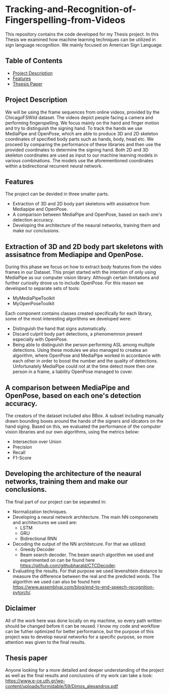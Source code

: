 # Tracking-and-Recognition-of-Fingerspelling-from-Videos
This repository contains the code developed for my Thesis project. In this Thesis we examined how machine learning techniques can be utilized in sign language recognition. We mainly focused on American Sign Language.
## Table of Contents

- [Project Description](#project-description)
- [Features](#features)
- [Thsesis Paper](#thesis-paper)


## Project Description

We will be using the frame sequences from online videos, provided by the ChicagoFSWild dataset. The videos depict people facing a camera and performing fingerspelling. We focus mainly on the hand and finger motion and try to distinguish the signing hand. To track the hands we use MediaPipe and OpenPose, which are able to produce 3D and 2D skeleton coordinates of specified body parts such as hands, body, head etc. We proceed by comparing the performance of these libraries and then use the provided coordinates to determine the signing hand. Both 2D and 3D skeleton coordinates are used as input to our machine learning models in various combinations. The models use the aforementioned coordinates within a bidirectional recurrent neural network.

## Features

The project can be devided in three smaller parts.
- Extraction of 3D and 2D body part skeletons with assisatnce from Mediapipe and OpenPose.
- A comparison between MediaPipe and OpenPose, based on each one's detection accuracy.
- Developing the architecture of the neaural networks, training them and make our conclusions.

## Extraction of 3D and 2D body part skeletons with assisatnce from Mediapipe and OpenPose.
During this phase we focus on how to extract body features from the video frames in our Dataset. This projet started with the intention of only using MediaPipe as our computer vision library. Although certain limitations and further curiosity drove us to include OpenPose. For this reason we developed to separate sets of tools:
- MyMediaPipeToolkit
- MyOpenPoseToolkit

Each component contains classes created specifically for each library, some of the most interesting algorithms we developed were:
- Distinguish the hand that signs automatically.
- Discard culprit body part detections, a phenomemnon present especially with OpenPose.
- Being able to distinguish the person performing ASL among multiple detections.
Using these modules we also managed to createa an algorithm, where OpenPose and MediaPipe worked in accordance with each other in order to boost the number and the quality of detections. Unfortunately MediaPipe could not at the time detect more then one person in a frame, a liability OpenPose managed to cover.

## A comparison between MediaPipe and OpenPose, based on each one's detection accuracy.
The creators of the dataset included also BBox. A subset including manually drawn bounding boxes around the hands of the signers and idicators on the hand siging. Based on this, we evaluated the performance of the computer vision libraries and our own algorithms, using the metrics below:
- Intersection over Union
- Precision
- Recall
- F1-Score


## Developing the architecture of the neaural networks, training them and make our conclusions.
The final part of our project can be separated in:
- Normalization techniques.
- Developing a neural network architecture. The main NN componenets and architectures we used are:
  - LSTM
  - GRU
  - Bidirectional RNN
- Decoding the output of the NN architetcure. For that we utilized:
  - Greedy Decoder
  - Beam search decoder. The beam search algorithm we used and experimented on can be found here https://github.com/githubharald/CTCDecoder.
- Evaluating the results. For that purpose we used levenshtein distance to measure the difference between the real and the predicted words. The algorithm we used can also be found here https://www.assemblyai.com/blog/end-to-end-speech-recognition-pytorch/.

## Diclaimer
All of the work here was done locally on my machine, so every path written should be changed before it can be reused. I know my code and workflow can be futher optimized for better performance, but the purpose of this project was to develop neural networks for a specific purpose, so more attention was given to the final results.
    
## Thesis paper
Anyone looking for a more detailed and deeper understanding of the project as well as the final results and conclusions of my work can take a look:
https://www.e-ce.uth.gr/wp-content/uploads/formidable/59/Dimos_alexandros.pdf

